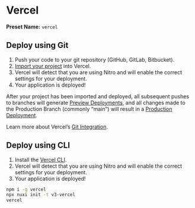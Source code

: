 # Vercel

**Preset Name:** `vercel`

## Deploy using Git

1. Push your code to your git repository (GitHub, GitLab, Bitbucket).
2. [Import your project](https://vercel.com/new) into Vercel.
3. Vercel will detect that you are using Nitro and will enable the correct settings for your deployment.
4. Your application is deployed!

After your project has been imported and deployed, all subsequent pushes to branches will generate [Preview Deployments](https://vercel.com/docs/concepts/deployments/environments#preview), and all changes made to the Production Branch (commonly “main”) will result in a [Production Deployment](https://vercel.com/docs/concepts/deployments/environments#production).

Learn more about Vercel’s [Git Integration](https://vercel.com/docs/concepts/git).


## Deploy using CLI

1. Install the [Vercel CLI](https://vercel.com/cli).
2. Vercel will detect that you are using Nitro and will enable the correct settings for your deployment.
3. Your application is deployed!

```bash
npm i -g vercel
npx nuxi init -t v3-vercel
vercel
```

